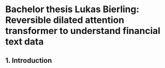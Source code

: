 # Bachelor thesis Lukas Bierling: Reversible dilated attention transformer to understand financial text data

## 1. Introduction
